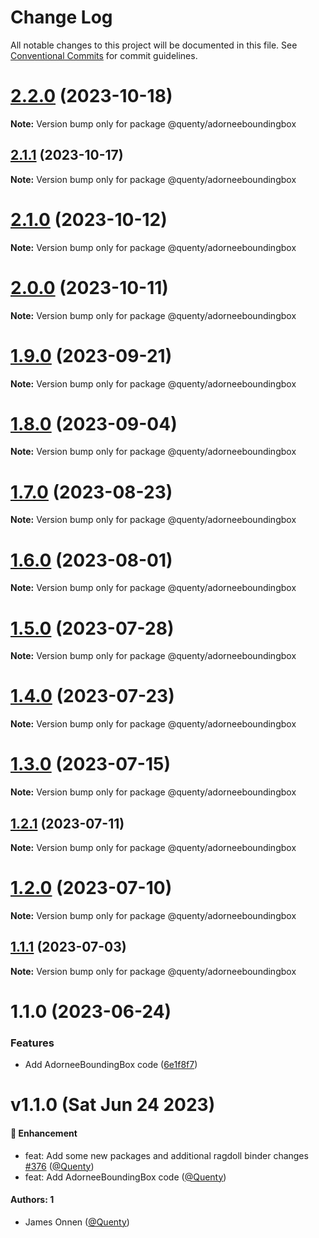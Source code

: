 # Change Log

All notable changes to this project will be documented in this file.
See [Conventional Commits](https://conventionalcommits.org) for commit guidelines.

# [2.2.0](https://github.com/Quenty/NevermoreEngine/compare/@quenty/adorneeboundingbox@2.1.1...@quenty/adorneeboundingbox@2.2.0) (2023-10-18)

**Note:** Version bump only for package @quenty/adorneeboundingbox





## [2.1.1](https://github.com/Quenty/NevermoreEngine/compare/@quenty/adorneeboundingbox@2.1.0...@quenty/adorneeboundingbox@2.1.1) (2023-10-17)

**Note:** Version bump only for package @quenty/adorneeboundingbox





# [2.1.0](https://github.com/Quenty/NevermoreEngine/compare/@quenty/adorneeboundingbox@2.0.0...@quenty/adorneeboundingbox@2.1.0) (2023-10-12)

**Note:** Version bump only for package @quenty/adorneeboundingbox





# [2.0.0](https://github.com/Quenty/NevermoreEngine/compare/@quenty/adorneeboundingbox@1.9.0...@quenty/adorneeboundingbox@2.0.0) (2023-10-11)

**Note:** Version bump only for package @quenty/adorneeboundingbox





# [1.9.0](https://github.com/Quenty/NevermoreEngine/compare/@quenty/adorneeboundingbox@1.8.0...@quenty/adorneeboundingbox@1.9.0) (2023-09-21)

**Note:** Version bump only for package @quenty/adorneeboundingbox





# [1.8.0](https://github.com/Quenty/NevermoreEngine/compare/@quenty/adorneeboundingbox@1.7.0...@quenty/adorneeboundingbox@1.8.0) (2023-09-04)

**Note:** Version bump only for package @quenty/adorneeboundingbox





# [1.7.0](https://github.com/Quenty/NevermoreEngine/compare/@quenty/adorneeboundingbox@1.6.0...@quenty/adorneeboundingbox@1.7.0) (2023-08-23)

**Note:** Version bump only for package @quenty/adorneeboundingbox





# [1.6.0](https://github.com/Quenty/NevermoreEngine/compare/@quenty/adorneeboundingbox@1.5.0...@quenty/adorneeboundingbox@1.6.0) (2023-08-01)

**Note:** Version bump only for package @quenty/adorneeboundingbox





# [1.5.0](https://github.com/Quenty/NevermoreEngine/compare/@quenty/adorneeboundingbox@1.4.0...@quenty/adorneeboundingbox@1.5.0) (2023-07-28)

**Note:** Version bump only for package @quenty/adorneeboundingbox





# [1.4.0](https://github.com/Quenty/NevermoreEngine/compare/@quenty/adorneeboundingbox@1.3.0...@quenty/adorneeboundingbox@1.4.0) (2023-07-23)

**Note:** Version bump only for package @quenty/adorneeboundingbox





# [1.3.0](https://github.com/Quenty/NevermoreEngine/compare/@quenty/adorneeboundingbox@1.2.1...@quenty/adorneeboundingbox@1.3.0) (2023-07-15)

**Note:** Version bump only for package @quenty/adorneeboundingbox





## [1.2.1](https://github.com/Quenty/NevermoreEngine/compare/@quenty/adorneeboundingbox@1.2.0...@quenty/adorneeboundingbox@1.2.1) (2023-07-11)

**Note:** Version bump only for package @quenty/adorneeboundingbox





# [1.2.0](https://github.com/Quenty/NevermoreEngine/compare/@quenty/adorneeboundingbox@1.1.1...@quenty/adorneeboundingbox@1.2.0) (2023-07-10)

**Note:** Version bump only for package @quenty/adorneeboundingbox





## [1.1.1](https://github.com/Quenty/NevermoreEngine/compare/@quenty/adorneeboundingbox@1.1.0...@quenty/adorneeboundingbox@1.1.1) (2023-07-03)

**Note:** Version bump only for package @quenty/adorneeboundingbox





# 1.1.0 (2023-06-24)


### Features

* Add AdorneeBoundingBox code ([6e1f8f7](https://github.com/Quenty/NevermoreEngine/commit/6e1f8f72394cc788d558b56720c04f1ec155f3c9))





# v1.1.0 (Sat Jun 24 2023)

#### 🚀 Enhancement

- feat: Add some new packages and additional ragdoll binder changes [#376](https://github.com/Quenty/NevermoreEngine/pull/376) ([@Quenty](https://github.com/Quenty))
- feat: Add AdorneeBoundingBox code ([@Quenty](https://github.com/Quenty))

#### Authors: 1

- James Onnen ([@Quenty](https://github.com/Quenty))
